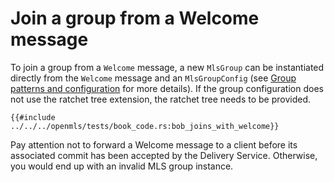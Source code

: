 # Join a group from a Welcome message

To join a group from a `Welcome` message, a new `MlsGroup` can be instantiated directly from the `Welcome` message and an `MlsGroupConfig` (see [Group
patterns and configuration](./group_config.md) for more details).
If the group configuration does not use the ratchet tree extension, the ratchet tree needs to be provided.

```rust,no_run,noplayground
{{#include ../../../openmls/tests/book_code.rs:bob_joins_with_welcome}}
```

Pay attention not to forward a Welcome message to a client before its associated commit has been accepted by the
Delivery Service. Otherwise, you would end up with an invalid MLS group instance.

